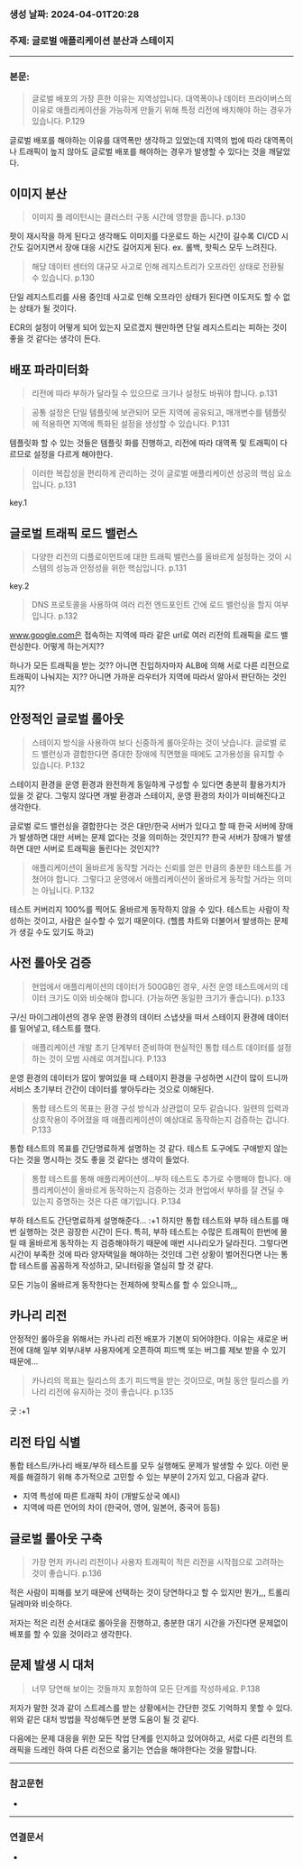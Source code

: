 ### 생성 날짜: 2024-04-01T20:28
### 주제: 글로벌 애플리케이션 분산과 스테이지
---
### 본문:

> 글로벌 배포의 가장 흔한 이유는 지역성입니다. 대역폭이나 데이터 프라이버스의 이유로 애플리케이션을 가능하게 만들기 위해 특정 리전에 배치해야 하는 경우가 있습니다. P.129

글로벌 배포를 해야하는 이유를 대역폭만 생각하고 있었는데 지역의 법에 따라 대역폭이나 트래픽이 높지 않아도 글로벌 배포를 해야하는 경우가 발생할 수 있다는 것을 깨달았다.

## 이미지 분산

> 이미지 풀 레이턴시는 클러스터 구동 시간에 영향을 줍니다. p.130

팟이 재시작을 하게 된다고 생각해도 이미지를 다운로드 하는 시간이 길수록 CI/CD 시간도 길어지면서 장애 대응 시간도 길어지게 된다. ex. 롤백, 핫픽스 모두 느려진다.

> 해당 데이터 센터의 대규모 사고로 인해 레지스트리가 오프라인 상태로 전환될 수 있습니다. p.130

단일 레지스트리를 사용 중인데 사고로 인해 오프라인 상태가 된다면 이도저도 할 수 없는 상태가 될 것이다.

ECR의 설정이 어떻게 되어 있는지 모르겠지 웬만하면 단일 레지스트리는 피하는 것이 좋을 것 같다는 생각이 든다.

## 배포 파라미터화
> 리전에 따라 부하가 달라질 수 있으므로 크기나 설정도 바꿔야 합니다. p.131

> 공통 설정은 단일 템플릿에 보관되어 모든 지역에 공유되고, 매개변수를 템플릿에 적용하면 지역에 특화된 설정을 생성할 수 있습니다. P.131

템플릿화 할 수 있는 것들은 템플릿 화를 진행하고, 리전에 따라 대역폭 및 트래픽이 다르므로 설정을 다르게 해야한다.

> 이러한 복잡성을 편리하게 관리하는 것이 글로벌 애플리케이션 성공의 핵심 요소입니다. p.131

key.1
## 글로벌 트래픽 로드 밸런스
> 다양한 리전의 디플로이먼트에 대한 트래픽 밸런스를 올바르게 설정하는 것이 시스템의 성능과 안정성을 위한 핵심입니다. p.131

key.2

> DNS 프로토콜을 사용하여 여러 리전 엔드포인트 간에 로드 밸런싱을 할지 여부입니다. p.132

www.google.com은 접속하는 지역에 따라 같은 url로 여러 리전의 트래픽을 로드 밸런싱한다. 어떻게 하는거지??

하나가 모든 트래픽을 받는 것?? 아니면 진입하자마자 ALB에 의해 서로 다른 리전으로 트래픽이 나눠지는 지?? 아니면 가까운 라우터가 지역에 따라서 알아서 판단하는 것인지??

## 안정적인 글로벌 롤아웃

> 스테이지 방식을 사용하여 보다 신중하게 롤아웃하는 것이 낫습니다. 글로벌 로드 밸런싱과 결합한다면 중대한 장애에 직면했을 때에도 고가용성을 유지할 수 있습니다. P.132

스테이지 환경을 운영 환경과 완전하게 동일하게 구성할 수 있다면 충분히 활용가치가 있을 것 같다. 그렇지 않다면 개발 환경과 스테이지, 운영 환경의 차이가 미비해진다고 생각한다.

글로벌 로드 밸런싱을 결합한다는 것은 대만/한국 서버가 있다고 할 때 한국 서버에 장애가 발생하면 대만 서버는 문제 없다는 것을 의미하는 것인지?? 한국 서버가 장애가 발생하면 대만 서버로 트래픽을 돌린다는 것인지??

> 애플리케이션이 올바르게 동작할 거라는 신뢰를 얻은 만큼의 충분한 테스트를 거쳤어야 합니다. 그렇다고 운영에서 애플리케이션이 올바르게 동작할 거라는 의미는 아닙니다. P.132

테스트 커버리지 100%를 찍어도 올바르게 동작하지 않을 수 있다. 테스트는 사람이 작성하는 것이고, 사람은 실수할 수 있기 때문이다.
(헬름 차트와 더불어서 발생하는 문제가 생길 수도 있기도 하고)

## 사전 롤아웃 검증

> 현업에서 애플리케이션의 데이터가 500GB인 경우, 사전 운영 테스트에서의 데이터 크기도 이와 비슷해야 합니다. (가능하면 동일한 크기가 좋습니다). p.133

구/신 마이그레이션의 경우 운영 환경의 데이터 스냅샷을 떠서 스테이지 환경에 데이터를 밀어넣고, 테스트를 했다.

> 애플리케이션 개발 초기 단계부터 준비하여 현실적인 통합 테스트 데이터를 설정하는 것이 모범 사례로 여겨집니다. P.133

운영 환경의 데이터가 많이 쌓여있을 때 스테이지 환경을 구성하면 시간이 많이 드니까 서비스 초기부터 간간이 데이터를 쌓아두라는 것으로 이해된다.

> 통합 테스트의 목표는 환경 구성 방식과 상관없이 모두 같습니다. 일련의 입력과 상호작용이 주어졌을 때 애플리케이션이 예상대로 동작하는지 검증하는 겁니다. P.133

통합 테스트의 목표를 간단명료하게 설명하는 것 같다. 테스트 도구에도 구애받지 않는 다는 것을 명시하는 것도 좋을 것 같다는 생각이 들었다.

> 통합 테스트를 통해 애플리케이션이...부하 테스트도 추가로 수행해야 합니다. 애플리케이션이 올바르게 동작하는지 검증하는 것과 현업에서 부하를 잘 견딜 수 있는지 증명하는 것은 다른 얘기입니다. P.134

부하 테스트도 간단명료하게 설명해준다... :+1
하지만 통합 테스트와 부하 테스트를 매번 실행하는 것은 굉장한 시간이 든다. 특히, 부하 테스트는 수많은 트래픽이 한번에 몰릴 때 올바르게 동작하는 지 검증해야하기 때문에 매번 시나리오가 달라진다. 그렇다면 시간이 부족한 것에 따라 양자택일을 해야하는 것인데 그런 상황이 벌어진다면 나는 통합 테스트를 꼼꼼하게 작성하고, 모니터링을 열심히 할 것 같다.

모든 기능이 올바르게 동작한다는 전제하에 핫픽스를 할 수 있으니까,,,

## 카나리 리전

안정적인 롤아웃을 위해서는 카나리 리전 배포가 기본이 되어야한다. 이유는 새로운 버전에 대해 일부 외부/내부 사용자에게 오픈하여 피드백 또는 버그를 제보 받을 수 있기 때문에...

> 카나리의 목표는 릴리스의 초기 피드백을 받는 것이므로, 며칠 동안 릴리스를 카나리 리전에 유지하는 것이 좋습니다. p.135

굿 :+1

## 리전 타입 식별

통합 테스트/카나리 배포/부하 테스트를 모두 실행해도 문제가 발생할 수 있다. 이런 문제를 해결하기 위해 추가적으로 고민할 수 있는 부분이 2가지 있고, 다음과 같다.
- 지역 특성에 따른 트래픽 차이 (개발도상국 예시)
- 지역에 따른 언어의 차이 (한국어, 영어, 일본어, 중국어 등등)

## 글로벌 롤아웃 구축
> 가장 먼저 카나리 리전이나 사용자 트래픽이 적은 리전을 시작점으로 고려하는 것이 좋습니다. p.136

적은 사람이 피해를 보기 때문에 선택하는 것이 당연하다고 할 수 있지만 뭔가,,, 트롤리 딜레마와 비슷하다.

저자는 적은 리전 순서대로 롤아웃을 진행하고, 충분한 대기 시간을 가진다면 문제없이 배포를 할 수 있을 것이라고 생각한다.

## 문제 발생 시 대처

> 너무 당연해 보이는 것들까지 포함하여 모든 단계를 작성하세요. P.138

저자가 말한 것과 같이 스트레스를 받는 상황에서는 간단한 것도 기억하지 못할 수 있다. 위와 같은 대처 방법을 작성해두면 분명 도움이 될 것 같다.

다음에는 문제 대응을 위한 모든 작업 단계를 인지하고 있어야하고, 서로 다른 리전의 트래픽을 드레인 하여 다른 리전으로 옮기는 연습을 해야한다는 것을 말합니다.

---
### 참고문헌
- 
---
### 연결문서
- 

